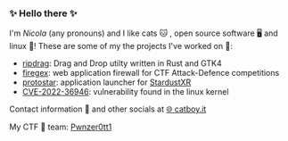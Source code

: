 ### ✨ Hello there ✨

I'm _Nicola_ (any pronouns) and I like cats 🐱 , open source software 🖥️ and linux 🐧!
These are some of my the projects I've worked on 🔭:
  - [ripdrag](https://github.com/nik012003/ripdrag): Drag and Drop utilty written in Rust and GTK4
  - [firegex](https://github.com/Pwnzer0tt1/firegex): web application firewall for CTF Attack-Defence competitions
  - [protostar](https://github.com/StardustXR/protostar): application launcher for [StardustXR](https://github.com/StardustXR)
  - [CVE-2022-36946](https://github.com/Pwnzer0tt1/CVE-2022-36946): vulnerability found in the linux kernel

Contact information 💬 and other socials at [🌐 catboy.it](https://catboy.it)

My CTF 🚩 team: [Pwnzer0tt1](https://pwnzer0tt1.it)
